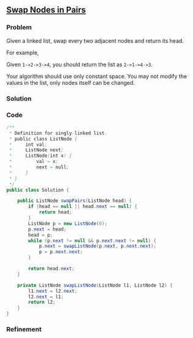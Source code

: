 ## [Swap Nodes in Pairs](http://oj.leetcode.com/problems/swap-nodes-in-pairs/)

### Problem

Given a linked list, swap every two adjacent nodes and return its head.

For example,

Given `1->2->3->4`, you should return the list as `2->1->4->3`.

Your algorithm should use only constant space. You may not modify the values in the list, only nodes itself can be changed.

### Solution


### Code

``` java
/**
 * Definition for singly-linked list.
 * public class ListNode {
 *     int val;
 *     ListNode next;
 *     ListNode(int x) {
 *         val = x;
 *         next = null;
 *     }
 * }
 */
public class Solution {

	public ListNode swapPairs(ListNode head) {
		if (head == null || head.next == null) {
			return head;
		}
		ListNode p = new ListNode(0);
		p.next = head;
		head = p;
		while (p.next != null && p.next.next != null) {
			p.next = swapListNode(p.next, p.next.next);
			p = p.next.next;
		}

		return head.next;
	}

	private ListNode swapListNode(ListNode l1, ListNode l2) {
		l1.next = l2.next;
		l2.next = l1;
		return l2;
	}
}
```

### Refinement
